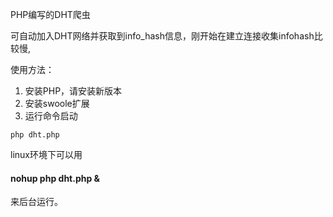 PHP编写的DHT爬虫

可自动加入DHT网络并获取到info_hash信息，刚开始在建立连接收集infohash比较慢,

使用方法：

1. 安装PHP，请安装新版本
2. 安装swoole扩展
3. 运行命令启动

```
php dht.php
```
linux环境下可以用 <h4>nohup php dht.php &</h4> 来后台运行。

